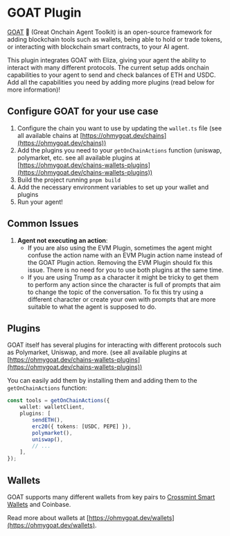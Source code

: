 # GOAT Plugin

[GOAT](https://ohmygoat.dev/) 🐐 (Great Onchain Agent Toolkit) is an open-source framework for adding blockchain tools such as wallets, being able to hold or trade tokens, or interacting with blockchain smart contracts, to your AI agent.

This plugin integrates GOAT with Eliza, giving your agent the ability to interact with many different protocols. The current setup adds onchain capabilities to your agent to send and check balances of ETH and USDC. Add all the capabilities you need by adding more plugins (read below for more information)!

## Configure GOAT for your use case

1. Configure the chain you want to use by updating the `wallet.ts` file (see all available chains at [https://ohmygoat.dev/chains](https://ohmygoat.dev/chains))
2. Add the plugins you need to your `getOnChainActions` function (uniswap, polymarket, etc. see all available plugins at [https://ohmygoat.dev/chains-wallets-plugins](https://ohmygoat.dev/chains-wallets-plugins))
3. Build the project running `pnpm build`
4. Add the necessary environment variables to set up your wallet and plugins
5. Run your agent!

## Common Issues

1. **Agent not executing an action**:
    - If you are also using the EVM Plugin, sometimes the agent might confuse the action name with an EVM Plugin action name instead of the GOAT Plugin action. Removing the EVM Plugin should fix this issue. There is no need for you to use both plugins at the same time.
    - If you are using Trump as a character it might be tricky to get them to perform any action since the character is full of prompts that aim to change the topic of the conversation. To fix this try using a different character or create your own with prompts that are more suitable to what the agent is supposed to do.

## Plugins

GOAT itself has several plugins for interacting with different protocols such as Polymarket, Uniswap, and more. (see all available plugins at [https://ohmygoat.dev/chains-wallets-plugins](https://ohmygoat.dev/chains-wallets-plugins))

You can easily add them by installing them and adding them to the `getOnChainActions` function:

```typescript
const tools = getOnChainActions({
    wallet: walletClient,
    plugins: [
        sendETH(),
        erc20({ tokens: [USDC, PEPE] }),
        polymarket(),
        uniswap(),
        // ...
    ],
});
```

## Wallets

GOAT supports many different wallets from key pairs to [Crossmint Smart Wallets](https://docs.crossmint.com/wallets/smart-wallets/overview) and Coinbase.

Read more about wallets at [https://ohmygoat.dev/wallets](https://ohmygoat.dev/wallets).
